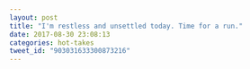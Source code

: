 ```yaml
---
layout: post
title: "I'm restless and unsettled today. Time for a run."
date: 2017-08-30 23:08:13
categories: hot-takes
tweet_id: "903031633300873216"
---
```



<!-- Original tweet: https://twitter.com/i/status/903031633300873216 -->